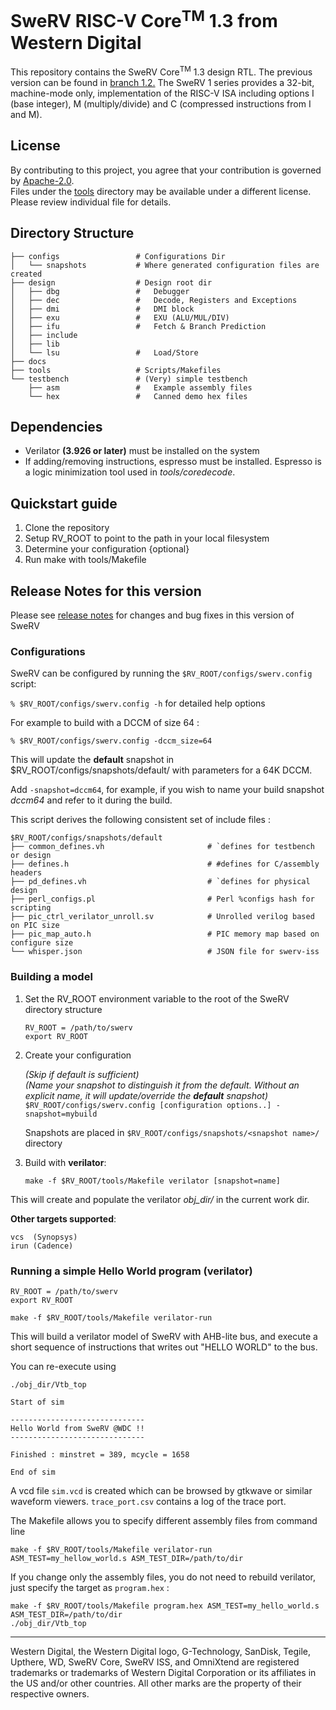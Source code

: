 # SweRV RISC-V Core<sup>TM</sup> 1.3 from Western Digital

This repository contains the SweRV Core<sup>TM</sup> 1.3 design RTL. The previous version can be found in [branch 1.2.](https://github.com/chipsalliance/Cores-SweRV/tree/branch1.2)
The SweRV 1 series provides a 32-bit, machine-mode only, implementation of the RISC-V ISA including options I (base integer), M (multiply/divide) and C (compressed instructions from I and M).

## License

By contributing to this project, you agree that your contribution is governed by [Apache-2.0](LICENSE).  
Files under the [tools](tools/) directory may be available under a different license. Please review individual file for details.

## Directory Structure

    ├── configs                 # Configurations Dir
    │   └── snapshots           # Where generated configuration files are created
    ├── design                  # Design root dir
    │   ├── dbg                 #   Debugger
    │   ├── dec                 #   Decode, Registers and Exceptions
    │   ├── dmi                 #   DMI block
    │   ├── exu                 #   EXU (ALU/MUL/DIV)
    │   ├── ifu                 #   Fetch & Branch Prediction
    │   ├── include             
    │   ├── lib
    │   └── lsu                 #   Load/Store
    ├── docs
    ├── tools                   # Scripts/Makefiles
    └── testbench               # (Very) simple testbench
        ├── asm                 #   Example assembly files
        └── hex                 #   Canned demo hex files
 
## Dependencies

- Verilator **(3.926 or later)** must be installed on the system
- If adding/removing instructions, espresso must be installed. Espresso is a logic minimization tool used in *tools/coredecode*.

## Quickstart guide
1. Clone the repository
1. Setup RV_ROOT to point to the path in your local filesystem
1. Determine your configuration {optional}
1. Run make with tools/Makefile

## Release Notes for this version
Please see [release notes](release-notes.md) for changes and bug fixes in this version of SweRV

### Configurations

SweRV can be configured by running the `$RV_ROOT/configs/swerv.config` script:

`% $RV_ROOT/configs/swerv.config -h` for detailed help options

For example to build with a DCCM of size 64 :  

`% $RV_ROOT/configs/swerv.config -dccm_size=64`  

This will update the **default** snapshot in $RV_ROOT/configs/snapshots/default/ with parameters for a 64K DCCM.  

Add `-snapshot=dccm64`, for example, if you wish to name your build snapshot *dccm64* and refer to it during the build.  

This script derives the following consistent set of include files :  

    $RV_ROOT/configs/snapshots/default
    ├── common_defines.vh                       # `defines for testbench or design
    ├── defines.h                               # #defines for C/assembly headers
    ├── pd_defines.vh                           # `defines for physical design
    ├── perl_configs.pl                         # Perl %configs hash for scripting
    ├── pic_ctrl_verilator_unroll.sv            # Unrolled verilog based on PIC size
    ├── pic_map_auto.h                          # PIC memory map based on configure size
    └── whisper.json                            # JSON file for swerv-iss



### Building a model
1. Set the RV_ROOT environment variable to the root of the SweRV directory structure  

    `RV_ROOT = /path/to/swerv`  
    `export RV_ROOT`

1. Create your configuration  

    *(Skip if default is sufficient)*  
    *(Name your snapshot to distinguish it from the default. Without an explicit name, it will update/override the **default** snapshot)*  
    `$RV_ROOT/configs/swerv.config [configuration options..] -snapshot=mybuild`  

    Snapshots are placed in `$RV_ROOT/configs/snapshots/<snapshot name>/` directory

1. Build with **verilator**:  

    `make -f $RV_ROOT/tools/Makefile verilator [snapshot=name]`  

This will create and populate the verilator *obj_dir/* in the current work dir.  

**Other targets supported**:  

    vcs  (Synopsys)  
    irun (Cadence)  

### Running a simple Hello World program (verilator)

    RV_ROOT = /path/to/swerv
    export RV_ROOT

    make -f $RV_ROOT/tools/Makefile verilator-run

This will build a verilator model of SweRV with AHB-lite bus, and execute a short sequence of instructions that writes out "HELLO
WORLD" to the bus.

You can re-execute using

    ./obj_dir/Vtb_top

    Start of sim

    ------------------------------
    Hello World from SweRV @WDC !!
    ------------------------------

    Finished : minstret = 389, mcycle = 1658

    End of sim

A vcd file `sim.vcd` is created which can be browsed by gtkwave or similar waveform viewers. `trace_port.csv` contains a log of
the trace port.

The Makefile allows you to specify different assembly files from command line
     
    make -f $RV_ROOT/tools/Makefile verilator-run ASM_TEST=my_hellow_world.s ASM_TEST_DIR=/path/to/dir

If you change only the assembly files, you do not need to rebuild verilator, just specify the target as `program.hex` :

    make -f $RV_ROOT/tools/Makefile program.hex ASM_TEST=my_hello_world.s ASM_TEST_DIR=/path/to/dir
    ./obj_dir/Vtb_top

----
Western Digital, the Western Digital logo, G-Technology, SanDisk, Tegile, Upthere, WD, SweRV Core, SweRV ISS, and OmniXtend are registered trademarks or trademarks of Western Digital Corporation or its affiliates in the US and/or other countries. All other marks are the property of their respective owners.
